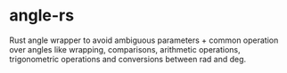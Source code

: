 # angle-rs

Rust angle wrapper to avoid ambiguous parameters + common operation over angles like wrapping, comparisons, arithmetic operations, trigonometric operations and conversions between rad and deg.